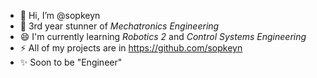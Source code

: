 - 👋 Hi, I’m @sopkeyn
- 🌱 3rd year stunner of *Mechatronics Engineering*
- 😄 I'm currently learning *Robotics 2* and *Control Systems Engineering*
- ⚡ All of my projects are in https://github.com/sopkeyn
- ✨ Soon to be "Engineer"

<!---
sopkeyn/sopkeyn is a ✨ special ✨ repository because its `README.md` (this file) appears on your GitHub profile.
You can click the Preview link to take a look at your changes.
--->
